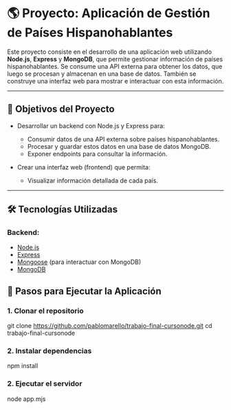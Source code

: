 # 🌎 Proyecto: Aplicación de Gestión de Países Hispanohablantes

Este proyecto consiste en el desarrollo de una aplicación web utilizando **Node.js**, **Express** y **MongoDB**, que permite gestionar información de países hispanohablantes. Se consume una API externa para obtener los datos, que luego se procesan y almacenan en una base de datos. También se construye una interfaz web para mostrar e interactuar con esta información.

---
## 🎯 Objetivos del Proyecto

- Desarrollar un backend con Node.js y Express para:
  - Consumir datos de una API externa sobre países hispanohablantes.
  - Procesar y guardar estos datos en una base de datos MongoDB.
  - Exponer endpoints para consultar la información.

- Crear una interfaz web (frontend) que permita:
  - Visualizar información detallada de cada país.

---
## 🛠️ Tecnologías Utilizadas

### Backend:
- [Node.js](https://nodejs.org/)
- [Express](https://expressjs.com/)
- [Mongoose](https://mongoosejs.com/) (para interactuar con MongoDB)
- [MongoDB](https://www.mongodb.com/)

## 🚀 Pasos para Ejecutar la Aplicación

### 1. Clonar el repositorio

git clone https://github.com/pablomarello/trabajo-final-cursonode.git
cd trabajo-final-cursonode

### 2. Instalar dependencias

npm install

### 2. Ejecutar el servidor

node app.mjs
